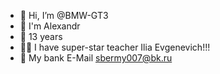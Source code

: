 - 🥷 Hi, I’m @BMW-GT3
- 🤖 I'm Alexandr
- 🌱 13 years
- 🧙‍♂️ I have super-star teacher Ilia Evgenevich!!!
- 🤑 My bank E-Mail sbermy007@bk.ru

<!---
BMW-GT3/BMW-GT3 is a ✨ special ✨ repository because its `README.md` (this file) appears on your GitHub profile.
You can click the Preview link to take a look at your changes.
--->
